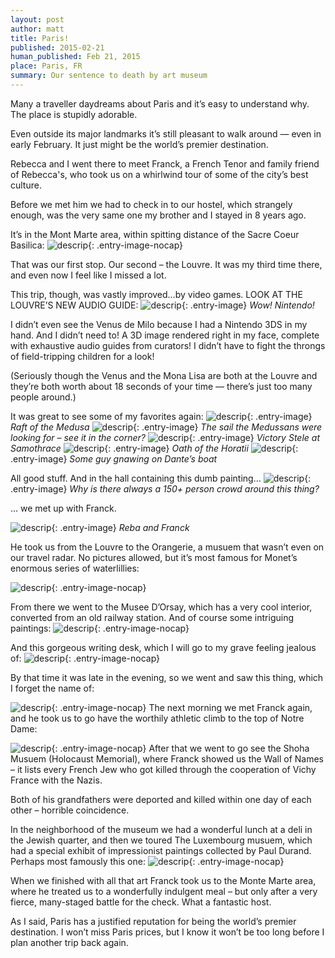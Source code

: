 ```yaml
---
layout: post
author: matt
title: Paris!
published: 2015-02-21
human_published: Feb 21, 2015
place: Paris, FR
summary: Our sentence to death by art museum
---
```


Many a traveller daydreams about Paris and it’s easy to understand why. The place is stupidly adorable.

Even outside its major landmarks it’s still pleasant to walk around — even in early February. It just might be the world’s premier destination.

Rebecca and I went there to meet Franck, a French Tenor and family friend of Rebecca's, who took us on a whirlwind tour of some of the city’s best culture.

Before we met him we had to check in to our hostel, which strangely enough, was the very same one my brother and I stayed in 8 years ago.

It’s in the Mont Marte area, within spitting distance of the Sacre Coeur Basilica:
![descrip](/images/travel-pics/Paris/Paris-pic1.jpg){: .entry-image-nocap}

That was our first stop. Our second – the Louvre.
It was my third time there, and even now I feel like I missed a lot.

This trip, though, was vastly improved…by video games.
LOOK AT THE LOUVRE’S NEW AUDIO GUIDE:
![descrip](/images/travel-pics/Paris/Paris-pic2.jpg){: .entry-image}
_Wow! Nintendo!_

I didn’t even see the Venus de Milo because I had a Nintendo 3DS in my hand. And I didn’t need to! A 3D image rendered right in my face, complete with exhaustive audio guides from curators! I didn’t have to fight the throngs of field-tripping children for a look!

(Seriously though the Venus and the Mona Lisa are both at the Louvre and they’re both worth about 18 seconds of your time — there’s just too many people around.)

It was great to see some of my favorites again:
![descrip](/images/travel-pics/Paris/Paris-pic3.jpg){: .entry-image}
_Raft of the Medusa_
![descrip](/images/travel-pics/Paris/Paris-pic4.jpg){: .entry-image}
_The sail the Medussans were looking for – see it in the corner?_
![descrip](/images/travel-pics/Paris/Paris-pic5.jpg){: .entry-image}
_Victory Stele at Samothrace_
![descrip](/images/travel-pics/Paris/Paris-pic6.jpg){: .entry-image}
_Oath of the Horatii_
![descrip](/images/travel-pics/Paris/Paris-pic7.jpg){: .entry-image}
_Some guy gnawing on Dante’s boat_

All good stuff. And in the hall containing this dumb painting…
![descrip](/images/travel-pics/Paris/Paris-pic8.jpg){: .entry-image}
_Why is there always a 150+ person crowd around this thing?_

… we met up with Franck.

![descrip](/images/travel-pics/Paris/Paris-pic9.jpg){: .entry-image}
_Reba and Franck_

He took us from the Louvre to the Orangerie, a musuem that wasn’t even on our travel radar. No pictures allowed, but it’s most famous for Monet’s enormous series of waterlillies:

![descrip](/images/travel-pics/Paris/Paris-pic10.jpg){: .entry-image-nocap}

From there we went to the Musee D’Orsay, which has a very cool interior, converted from an old railway station. And of course some intriguing paintings:
![descrip](/images/travel-pics/Paris/Paris-pic12.jpg){: .entry-image-nocap}

And this gorgeous writing desk, which I will go to my grave feeling jealous of:
![descrip](/images/travel-pics/Paris/Paris-pic13.jpg){: .entry-image-nocap}

By that time it was late in the evening, so we went and saw this thing, which I forget the name of:

![descrip](/images/travel-pics/Paris/Paris-pic14.jpg){: .entry-image-nocap}
The next morning we met Franck again, and he took us to go have the worthily athletic climb to the top of Notre Dame:

![descrip](/images/travel-pics/Paris/Paris-pic15.jpg){: .entry-image-nocap}
After that we went to go see the Shoha Musuem (Holocaust Memorial), where Franck showed us the Wall of Names – it lists every French Jew who got killed through the cooperation of Vichy France with the Nazis.

Both of his grandfathers were deported and killed within one day of each other – horrible coincidence.

In the neighborhood of the museum we had a wonderful lunch at a deli in the Jewish quarter, and then we toured The Luxembourg musuem, which had a special exhibit of impressionist paintings collected by Paul Durand. Perhaps most famously this one:
![descrip](/images/travel-pics/Paris/Paris-pic16.jpg){: .entry-image-nocap}

When we finished with all that art Franck took us to the Monte Marte area, where he treated us to a wonderfully indulgent meal – but only after a very fierce, many-staged battle for the check. What a fantastic host.

As I said, Paris has a justified reputation for being the world’s premier destination. I won’t miss Paris prices, but I know it won’t be too long before I plan another trip back again.
